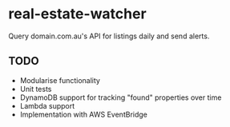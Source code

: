 # real-estate-watcher
Query domain.com.au's API for listings daily and send alerts.

## TODO

- Modularise functionality
- Unit tests
- DynamoDB support for tracking "found" properties over time
- Lambda support
- Implementation with AWS EventBridge